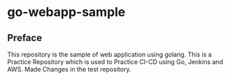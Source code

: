 # go-webapp-sample



## Preface
This repository is the sample of web application using golang.
This is a Practice Repository which is used to Practice CI-CD using Go, Jenkins and AWS.
Made Changes in the test repository.
